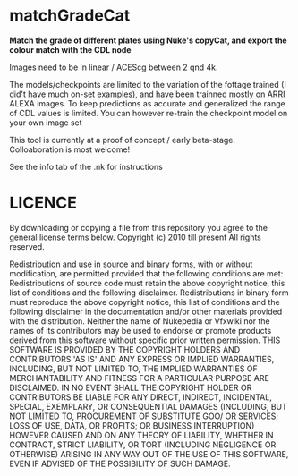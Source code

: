 # matchGradeCat

**Match the grade of different plates using Nuke's copyCat, and export the colour match with the CDL node**

Images need to be in linear / ACEScg between 2 qnd 4k.

The models/checkpoints are limited to the variation of the fottage trained (I did't have much on-set examples), and have been trainned mostly on ARRI ALEXA images. To keep predictions as accurate and generalized the range of CDL values is limited. You can however re-train the checkpoint model on your own image set

This tool is currently at a proof of concept / early beta-stage. Colloaboration is most welcome!

See the info tab of the .nk for instructions

# LICENCE
By downloading or copying a file from this repository you agree to the general license terms below. Copyright (c) 2010 till present All rights reserved.

Redistribution and use in source and binary forms, with or without modification, are permitted provided that the following conditions are met: Redistributions of source code must retain the above copyright notice, this list of conditions and the following disclaimer. Redistributions in binary form must reproduce the above copyright notice, this list of conditions and the following disclaimer in the documentation and/or other materials provided with the distribution. Neither the name of Nukepedia or Vfxwiki nor the names of its contributors may be used to endorse or promote products derived from this software without specific prior written permission. THIS SOFTWARE IS PROVIDED BY THE COPYRIGHT HOLDERS AND CONTRIBUTORS 'AS IS' AND ANY EXPRESS OR IMPLIED WARRANTIES, INCLUDING, BUT NOT LIMITED TO, THE IMPLIED WARRANTIES OF MERCHANTABILITY AND FITNESS FOR A PARTICULAR PURPOSE ARE DISCLAIMED. IN NO EVENT SHALL THE COPYRIGHT HOLDER OR CONTRIBUTORS BE LIABLE FOR ANY DIRECT, INDIRECT, INCIDENTAL, SPECIAL, EXEMPLARY, OR CONSEQUENTIAL DAMAGES (INCLUDING, BUT NOT LIMITED TO, PROCUREMENT OF SUBSTITUTE GOO/ OR SERVICES; LOSS OF USE, DATA, OR PROFITS; OR BUSINESS INTERRUPTION) HOWEVER CAUSED AND ON ANY THEORY OF LIABILITY, WHETHER IN CONTRACT, STRICT LIABILITY, OR TORT (INCLUDING NEGLIGENCE OR OTHERWISE) ARISING IN ANY WAY OUT OF THE USE OF THIS SOFTWARE, EVEN IF ADVISED OF THE POSSIBILITY OF SUCH DAMAGE.
